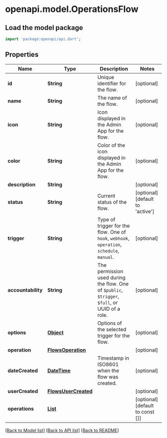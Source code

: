 # openapi.model.OperationsFlow

## Load the model package
```dart
import 'package:openapi/api.dart';
```

## Properties
Name | Type | Description | Notes
------------ | ------------- | ------------- | -------------
**id** | **String** | Unique identifier for the flow. | [optional] 
**name** | **String** | The name of the flow. | [optional] 
**icon** | **String** | Icon displayed in the Admin App for the flow. | [optional] 
**color** | **String** | Color of the icon displayed in the Admin App for the flow. | [optional] 
**description** | **String** |  | [optional] 
**status** | **String** | Current status of the flow. | [optional] [default to 'active']
**trigger** | **String** | Type of trigger for the flow. One of `hook`, `webhook`, `operation`, `schedule`, `manual`. | [optional] 
**accountability** | **String** | The permission used during the flow. One of `$public`, `$trigger`, `$full`, or UUID of a role. | [optional] 
**options** | [**Object**](.md) | Options of the selected trigger for the flow. | [optional] 
**operation** | [**FlowsOperation**](FlowsOperation.md) |  | [optional] 
**dateCreated** | [**DateTime**](DateTime.md) | Timestamp in ISO8601 when the flow was created. | [optional] 
**userCreated** | [**FlowsUserCreated**](FlowsUserCreated.md) |  | [optional] 
**operations** | [**List<FlowsOperationsInner>**](FlowsOperationsInner.md) |  | [optional] [default to const []]

[[Back to Model list]](../README.md#documentation-for-models) [[Back to API list]](../README.md#documentation-for-api-endpoints) [[Back to README]](../README.md)


